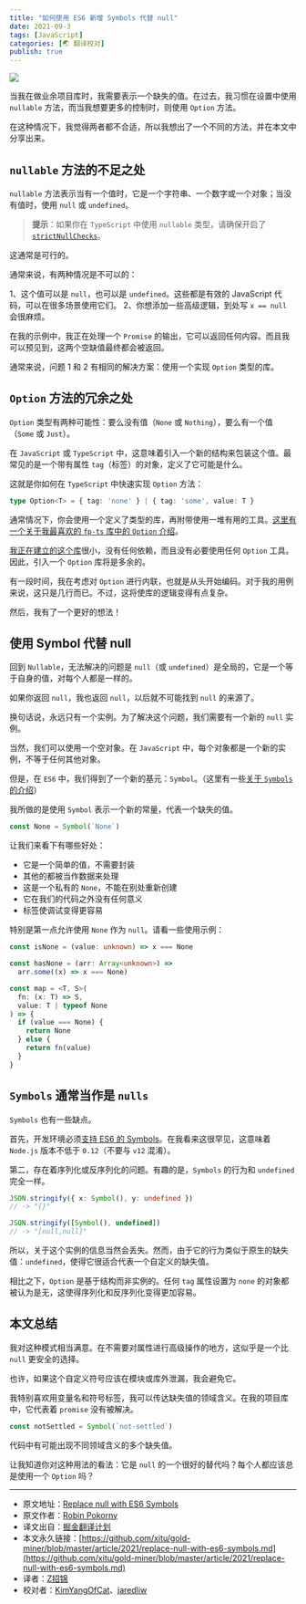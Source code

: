 ```yaml
---
title: "如何使用 ES6 新增 Symbols 代替 null"
date: 2021-09-3
tags: [JavaScript]
categories: [🌏 翻译校对]
publish: true
---
```


![](https://picbed.kimyang.cn/202109050848241.jpeg)
<!-- more -->
当我在做业余项目库时，我需要表示一个缺失的值。在过去，我习惯在设置中使用 `nullable` 方法，而当我想要更多的控制时，则使用 `Option` 方法。

在这种情况下，我觉得两者都不合适，所以我想出了一个不同的方法，并在本文中分享出来。

## `nullable` 方法的不足之处

`nullable` 方法表示当有一个值时，它是一个字符串、一个数字或一个对象；当没有值时，使用 `null` 或 `undefined`。

> **提示**：如果你在 `TypeScript` 中使用 `nullable` 类型，请确保开启了 [`strictNullChecks`](https://www.typescriptlang.org/tsconfig#strictNullChecks)。

这通常是可行的。

通常来说，有两种情况是不可以的：

1、这个值可以是 `null`，也可以是 `undefined`。这些都是有效的 JavaScript 代码，可以在很多场景使用它们。
2、你想添加一些高级逻辑，到处写 `x == null` 会很麻烦。

在我的示例中，我正在处理一个 `Promise` 的输出，它可以返回任何内容。而且我可以预见到，这两个空缺值最终都会被返回。

通常来说，问题 1 和 2 有相同的解决方案：使用一个实现 `Option` 类型的库。

## `Option` 方法的冗余之处

`Option` 类型有两种可能性：要么没有值（`None` 或 `Nothing`），要么有一个值（`Some` 或 `Just`）。

在 `JavaScript` 或 `TypeScript` 中，这意味着引入一个新的结构来包装这个值。最常见的是一个带有属性 `tag`（标签）的对象，定义了它可能是什么。

这就是你如何在 `TypeScript` 中快速实现 `Option` 方法：

```TypeScript
type Option<T> = { tag: 'none' } | { tag: 'some', value: T }
```

通常情况下，你会使用一个定义了类型的库，再附带使用一堆有用的工具。[这里有一个关于我最喜欢的 `fp-ts` 库中的 `Option` 介绍](https://dev.to/ryanleecode/practical-guide-to-fp-ts-option-map-flatten-chain-6d5)。

[我正在建立的这个库](https://github.com/robinpokorny/promise-throttle-all)很小，没有任何依赖，而且没有必要使用任何 `Option` 工具。因此，引入一个 `Option` 库将是多余的。

有一段时间，我在考虑对 `Option` 进行内联，也就是从头开始编码。对于我的用例来说，这只是几行而已。不过，这将使库的逻辑变得有点复杂。

然后，我有了一个更好的想法！

## 使用 Symbol 代替 null

回到 `Nullable`，无法解决的问题是 `null`（或 `undefined`）是全局的，它是一个等于自身的值，对每个人都是一样的。

如果你返回 `null`，我也返回 `null`，以后就不可能找到 `null` 的来源了。

换句话说，永远只有一个实例。为了解决这个问题，我们需要有一个新的 `null` 实例。

当然，我们可以使用一个空对象。在 `JavaScript` 中，每个对象都是一个新的实例，不等于任何其他对象。

但是，在 `ES6` 中，我们得到了一个新的基元：`Symbol`。（这里有一些[关于 `Symbols` 的介绍](https://hacks.mozilla.org/2015/06/es6-in-depth-symbols/)）

我所做的是使用 `Symbol` 表示一个新的常量，代表一个缺失的值。

```TypeScript
const None = Symbol(`None`)
```

让我们来看下有哪些好处：

* 它是一个简单的值，不需要封装
* 其他的都被当作数据来处理
* 这是一个私有的 `None`，不能在别处重新创建
* 它在我们的代码之外没有任何意义
* 标签使调试变得更容易

特别是第一点允许使用 `None` 作为 `null`。请看一些使用示例：

```TypeScript
const isNone = (value: unknown) => x === None

const hasNone = (arr: Array<unknown>) =>
  arr.some((x) => x === None)

const map = <T, S>(
  fn: (x: T) => S,
  value: T | typeof None
) => {
  if (value === None) {
    return None
  } else {
    return fn(value)
  }
}
```

## `Symbols` 通常当作是 `nulls`

`Symbols` 也有一些缺点。

首先，开发环境必须[支持 ES6 的 Symbols](https://caniuse.com/mdn-javascript_builtins_symbol)。在我看来这很罕见，这意味着 `Node.js` 版本不低于 `0.12`（不要与 `v12` 混淆）。

第二，存在着序列化或反序列化的问题。有趣的是，`Symbols` 的行为和 `undefined` 完全一样。

```TypeScript
JSON.stringify({ x: Symbol(), y: undefined })
// -> "{}"

JSON.stringify([Symbol(), undefined])
// -> "[null,null]"
```

所以，关于这个实例的信息当然会丢失。然而，由于它的行为类似于原生的缺失值：`undefined`，使得它很适合代表一个自定义的缺失值。

相比之下，`Option` 是基于结构而非实例的。任何 `tag` 属性设置为 `none` 的对象都被认为是无，这使得序列化和反序列化变得更加容易。

## 本文总结

我对这种模式相当满意。在不需要对属性进行高级操作的地方，这似乎是一个比 `null` 更安全的选择。

也许，如果这个自定义符号应该在模块或库外泄漏，我会避免它。

我特别喜欢用变量名和符号标签，我可以传达缺失值的领域含义。在我的项目库中，它代表着 `promise` 没有被解决。

```TypeScript
const notSettled = Symbol(`not-settled`)
```

代码中有可能出现不同领域含义的多个缺失值。

让我知道你对这种用法的看法：它是 `null` 的一个很好的替代吗？每个人都应该总是使用一个 `Option` 吗？

---
 * 原文地址：[Replace null with ES6 Symbols](https://javascript.plainenglish.io/replace-null-with-es6-symbols-c0e77d74542e)
 * 原文作者：[Robin Pokorny](https://medium.com/@robinpokorny)
 * 译文出自：[掘金翻译计划](https://github.com/xitu/gold-miner)
 * 本文永久链接：[https://github.com/xitu/gold-miner/blob/master/article/2021/replace-null-with-es6-symbols.md](https://github.com/xitu/gold-miner/blob/master/article/2021/replace-null-with-es6-symbols.md)
 * 译者：[Z招锦](https://github.com/zenblofe)
 * 校对者：[KimYangOfCat](https://github.com/KimYangOfCat)、[jaredliw](https://github.com/jaredliw)